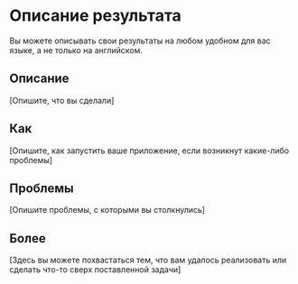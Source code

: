 # Описание результата

Вы можете описывать свои результаты на любом удобном для вас языке, а не только на английском.

## Описание

[Опишите, что вы сделали]

## Как

[Опишите, как запустить ваше приложение, если возникнут какие-либо проблемы]

## Проблемы

[Опишите проблемы, с которыми вы столкнулись]

## Более

[Здесь вы можете похвастаться тем, что вам удалось реализовать или сделать что-то сверх поставленной задачи]

